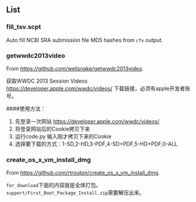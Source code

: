 ## List

### fill_tsv.scpt

Auto fill NCBI SRA submission file MD5 hashes from `cfv` output.

### getwwdc2013video

From <https://github.com/wellsnake/getwwdc2013video>.

获取WWDC 2013 Session Videos https://developer.apple.com/wwdc/videos/ 下载链接，必须有apple开发者账号。

####使用方法：
1. 先登录一次网站 https://developer.apple.com/wwdc/videos/
2. 将登录网站后的Cookie拷贝下来
3. 运行code.py 输入刚才拷贝下来的Cookie
4. 选择要下载的方式：1-SD,2-HD,3-PDF,4-SD+PDF,5-HD+PDF,0-ALL

### create_os_x_vm_install_dmg

From <https://github.com/rtrouton/create_os_x_vm_install_dmg>.

`for_download`下面的内容就是全体打包。  
`support/First_Boot_Package_Install.zip`需要解压出来。
